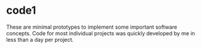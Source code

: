 # code1
These are minimal prototypes to implement some important software concepts. Code for most individual projects was quickly developed by me in less than a day per project.
